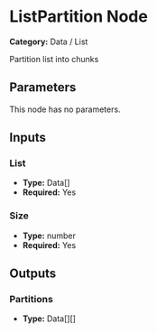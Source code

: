 
# ListPartition Node

**Category:** Data / List

Partition list into chunks

## Parameters

This node has no parameters.

## Inputs


### List
- **Type:** Data[]
- **Required:** Yes



### Size
- **Type:** number
- **Required:** Yes



## Outputs


### Partitions
- **Type:** Data[][]





